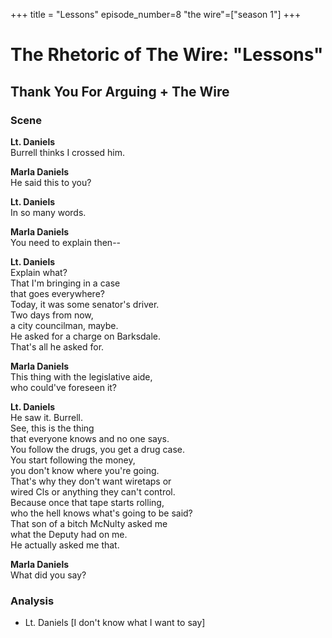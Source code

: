 +++
title = "Lessons"
episode_number=8
"the wire"=["season 1"]
+++


# The Rhetoric of The Wire: "Lessons"
## Thank You For Arguing + The Wire
### Scene
**Lt. Daniels**  
Burrell thinks I crossed him.  
  
**Marla Daniels**  
He said this to you?  
  
**Lt. Daniels**  
In so many words.  
  
**Marla Daniels**  
You need to explain then--  
  
**Lt. Daniels**  
Explain what?  
That I'm bringing in a case  
that goes everywhere?  
Today, it was some senator's driver.  
Two days from now,  
a city councilman, maybe.  
He asked for a charge on Barksdale.  
That's all he asked for.  
  
**Marla Daniels**  
This thing with the legislative aide,  
who could've foreseen it?  
  
**Lt. Daniels**  
He saw it. Burrell.  
See, this is the thing  
that everyone knows and no one says.  
You follow the drugs, you get a drug case.  
You start following the money,  
you don't know where you're going.  
That's why they don't want wiretaps or  
wired Cls or anything they can't control.  
Because once that tape starts rolling,  
who the hell knows what's going to be said?  
That son of a bitch McNulty asked me  
what the Deputy had on me.  
He actually asked me that.  
  
**Marla Daniels**  
What did you say?  
  
### Analysis  
- Lt. Daniels [I don't know what I want to say]
